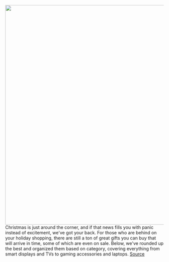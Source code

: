 <img src='https://cdn.vox-cdn.com/thumbor/ZjUFPGw9JnsyamW6p_j3oYQJRu0=/0x0:2072x1388/1200x800/filters:focal(871x529:1201x859)/cdn.vox-cdn.com/uploads/chorus_image/image/70289663/Screen_Shot_2021_12_17_at_11.12.07_AM.0.png' width='700px' /><br/>
Christmas is just around the corner, and if that news fills you with panic instead of excitement, we've got your back. For those who are behind on your holiday shopping, there are still a ton of great gifts you can buy that will arrive in time, some of which are even on sale. Below, we've rounded up the best and organized them based on category, covering everything from smart displays and TVs to gaming accessories and laptops.
<a href='https://www.theverge.com/22840189/christmas-gifts-best-last-minute-tech-gaming-gadgets-shipping'> Source <a/>